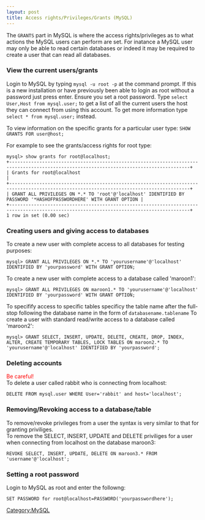 ```yaml
---
layout: post 
title: Access rights/Privileges/Grants (MySQL)
---
```


The `GRANTS` part in MySQL is where the access rights/privileges as to
what actions the MySQL users can perform are set. For inatance a MySQL
user may only be able to read certain databases or indeed it may be
required to create a user that can read all databases.

### View the current users/grants

Login to MySQL by typing `mysql -u root -p` at the command prompt. If
this is a new installation or have previously been able to login as root
without a password just press enter. Ensure you set a root password.
Type `select User,Host from mysql.user;` to get a list of all the
current users the host they can connect from using this account. To get
more information type `select * from mysql.user;` instead.

To view information on the specific grants for a particular user type:
`SHOW GRANTS FOR user@host;`

For example to see the grants/access rights for root type:

    mysql> show grants for root@localhost;
    +----------------------------------------------------------------------------------------------------------------------------------------+
    | Grants for root@localhost                                                                                                              |
    +----------------------------------------------------------------------------------------------------------------------------------------+
    | GRANT ALL PRIVILEGES ON *.* TO 'root'@'localhost' IDENTIFIED BY PASSWORD '*HASHOFPASSWORDHERE' WITH GRANT OPTION |
    +----------------------------------------------------------------------------------------------------------------------------------------+
    1 row in set (0.00 sec)

### Creating users and giving access to databases

To create a new user with complete access to all databases for testing
purposes:

    mysql> GRANT ALL PRIVILEGES ON *.* TO 'yourusername'@'localhost' IDENTIFIED BY 'yourpassword' WITH GRANT OPTION;

To create a new user with complete access to a database called
\'maroon1\':

    mysql> GRANT ALL PRIVILEGES ON maroon1.* TO 'yourusername'@'localhost' IDENTIFIED BY 'yourpassword' WITH GRANT OPTION;

To specifify access to specific tables specificy the table name after
the full-stop following the database name in the form of
`databasename.tablename` To create a user with standard read/write
access to a database called \'maroon2\':

    mysql> GRANT SELECT, INSERT, UPDATE, DELETE, CREATE, DROP, INDEX, ALTER, CREATE TEMPORARY TABLES, LOCK TABLES ON maroon2.* TO 'yourusername'@'localhost' IDENTIFIED BY 'yourpassword';

### Deleting accounts

<font color=red>Be careful!</font>\
To delete a user called rabbit who is connecting from localhost:

    DELETE FROM mysql.user WHERE User='rabbit' and host='localhost';

### Removing/Revoking access to a database/table

To remove/revoke privileges from a user the syntax is very similar to
that for granting priviliges.\
To remove the SELECT, INSERT, UPDATE and DELETE priviliges for a user
when connecting from localhost on the database maroon3:

    REVOKE SELECT, INSERT, UPDATE, DELETE ON maroon3.* FROM 'username'@'localhost';

### Setting a root password

Login to MySQL as root and enter the followng:

    SET PASSWORD for root@localhost=PASSWORD('yourpasswordhere');

[Category:MySQL](Category:MySQL "wikilink")

